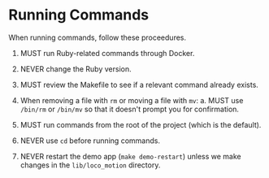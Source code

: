 # Running Commands

When running commands, follow these proceedures.

1. MUST run Ruby-related commands through Docker.

2. NEVER change the Ruby version.

3. MUST review the Makefile to see if a relevant command already exists.

4. When removing a file with `rm` or moving a file with `mv`:
   a. MUST use `/bin/rm` or `/bin/mv` so that it doesn't prompt you for confirmation.

5. MUST run commands from the root of the project (which is the default).

6. NEVER use `cd` before running commands.

7. NEVER restart the demo app (`make demo-restart`) unless we make changes in
   the `lib/loco_motion` directory.
